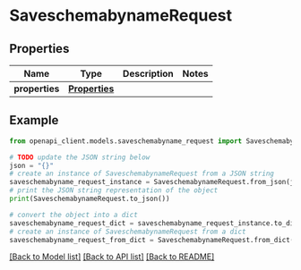 # SaveschemabynameRequest


## Properties

Name | Type | Description | Notes
------------ | ------------- | ------------- | -------------
**properties** | [**Properties**](Properties.md) |  | 

## Example

```python
from openapi_client.models.saveschemabyname_request import SaveschemabynameRequest

# TODO update the JSON string below
json = "{}"
# create an instance of SaveschemabynameRequest from a JSON string
saveschemabyname_request_instance = SaveschemabynameRequest.from_json(json)
# print the JSON string representation of the object
print(SaveschemabynameRequest.to_json())

# convert the object into a dict
saveschemabyname_request_dict = saveschemabyname_request_instance.to_dict()
# create an instance of SaveschemabynameRequest from a dict
saveschemabyname_request_from_dict = SaveschemabynameRequest.from_dict(saveschemabyname_request_dict)
```
[[Back to Model list]](../README.md#documentation-for-models) [[Back to API list]](../README.md#documentation-for-api-endpoints) [[Back to README]](../README.md)


